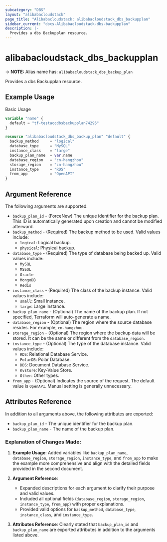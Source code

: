 ```yaml
---
subcategory: "DBS"
layout: "alibabacloudstack"
page_title: "Alibabacloudstack: alibabacloudstack_dbs_backupplan"
sidebar_current: "docs-Alibabacloudstack-dbs-backupplan"
description: |- 
  Provides a dbs Backupplan resource.
---
```


# alibabacloudstack_dbs_backupplan
-> **NOTE:** Alias name has: `alibabacloudstack_dbs_backup_plan`

Provides a dbs Backupplan resource.

## Example Usage

Basic Usage

```terraform
variable "name" {
  default = "tf-testaccdbsbackupplan74295"
}

resource "alibabacloudstack_dbs_backup_plan" "default" {
  backup_method     = "logical"
  database_type     = "MySQL"
  instance_class    = "large"
  backup_plan_name  = var.name
  database_region   = "cn-hangzhou"
  storage_region    = "cn-hangzhou"
  instance_type     = "RDS"
  from_app          = "OpenAPI"
}
```

## Argument Reference

The following arguments are supported:

* `backup_plan_id` - (ForceNew) The unique identifier for the backup plan. This ID is automatically generated upon creation and cannot be modified afterward.
* `backup_method` - (Required) The backup method to be used. Valid values include:
  * `logical`: Logical backup.
  * `physical`: Physical backup.
* `database_type` - (Required) The type of database being backed up. Valid values include:
  * `MySQL`
  * `MSSQL`
  * `Oracle`
  * `MongoDB`
  * `Redis`
* `instance_class` - (Required) The class of the backup instance. Valid values include:
  * `small`: Small instance.
  * `large`: Large instance.
* `backup_plan_name` - (Optional) The name of the backup plan. If not specified, Terraform will auto-generate a name.
* `database_region` - (Optional) The region where the source database resides. For example, `cn-hangzhou`.
* `storage_region` - (Optional) The region where the backup data will be stored. It can be the same or different from the `database_region`.
* `instance_type` - (Optional) The type of the database instance. Valid values include:
  * `RDS`: Relational Database Service.
  * `PolarDB`: Polar Database.
  * `DDS`: Document Database Service.
  * `Kvstore`: Key-Value Store.
  * `Other`: Other types.
* `from_app` - (Optional) Indicates the source of the request. The default value is `OpenAPI`. Manual setting is generally unnecessary.

## Attributes Reference

In addition to all arguments above, the following attributes are exported:

* `backup_plan_id` - The unique identifier for the backup plan.
* `backup_plan_name` - The name of the backup plan.


### Explanation of Changes Made:

1. **Example Usage**: Added variables like `backup_plan_name`, `database_region`, `storage_region`, `instance_type`, and `from_app` to make the example more comprehensive and align with the detailed fields provided in the second document.

2. **Argument Reference**:
   - Expanded descriptions for each argument to clarify their purpose and valid values.
   - Included all optional fields (`database_region`, `storage_region`, `instance_type`, `from_app`) with proper explanations.
   - Provided valid options for `backup_method`, `database_type`, `instance_class`, and `instance_type`.

3. **Attributes Reference**: Clearly stated that `backup_plan_id` and `backup_plan_name` are exported attributes in addition to the arguments listed above.